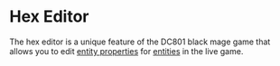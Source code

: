 # Hex Editor

The hex editor is a unique feature of the DC801 black mage game that allows you to edit [entity properties](entity_properties) for [entities](entities) in the live game.
